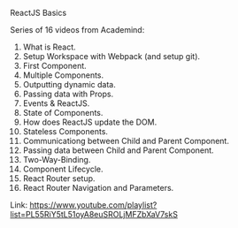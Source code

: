 ReactJS Basics

Series of 16 videos from Academind:

1. What is React.
2. Setup Workspace with Webpack (and setup git).
3. First Component.
4. Multiple Components.
5. Outputting dynamic data.
6. Passing data with Props.
7. Events & ReactJS.
8. State of Components.
9. How does ReactJS update the DOM.
10. Stateless Components.
11. Communicationg between Child and Parent Component.
12. Passing data between Child and Parent Component.
13. Two-Way-Binding.
14. Component Lifecycle.
15. React Router setup.
16. React Router Navigation and Parameters.

Link: https://www.youtube.com/playlist?list=PL55RiY5tL51oyA8euSROLjMFZbXaV7skS
